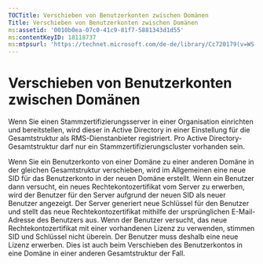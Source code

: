```yaml
---
TOCTitle: Verschieben von Benutzerkonten zwischen Domänen
Title: Verschieben von Benutzerkonten zwischen Domänen
ms:assetid: '0010b0ea-07c0-41c9-81f7-5881343d1d55'
ms:contentKeyID: 18118737
ms:mtpsurl: 'https://technet.microsoft.com/de-de/library/Cc720179(v=WS.10)'
---
```


Verschieben von Benutzerkonten zwischen Domänen
===============================================

Wenn Sie einen Stammzertifizierungsserver in einer Organisation einrichten und bereitstellen, wird dieser in Active Directory in einer Einstellung für die Gesamtstruktur als RMS-Dienstanbieter registriert. Pro Active Directory-Gesamtstruktur darf nur ein Stammzertifizierungscluster vorhanden sein.

Wenn Sie ein Benutzerkonto von einer Domäne zu einer anderen Domäne in der gleichen Gesamtstruktur verschieben, wird im Allgemeinen eine neue SID für das Benutzerkonto in der neuen Domäne erstellt. Wenn ein Benutzer dann versucht, ein neues Rechtekontozertifikat vom Server zu erwerben, wird der Benutzer für den Server aufgrund der neuen SID als neuer Benutzer angezeigt. Der Server generiert neue Schlüssel für den Benutzer und stellt das neue Rechtekontozertifikat mithilfe der ursprünglichen E-Mail-Adresse des Benutzers aus. Wenn der Benutzer versucht, das neue Rechtekontozertifikat mit einer vorhandenen Lizenz zu verwenden, stimmen SID und Schlüssel nicht überein. Der Benutzer muss deshalb eine neue Lizenz erwerben. Dies ist auch beim Verschieben des Benutzerkontos in eine Domäne in einer anderen Gesamtstruktur der Fall.
